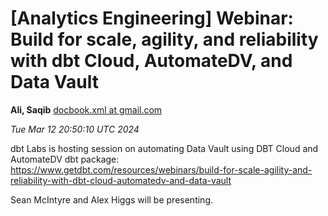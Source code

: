 









[Analytics Engineering] Webinar: Build for scale, agility, and reliability with dbt Cloud, AutomateDV, and Data Vault
=====================================================================================================================


**Ali, Saqib**
[docbook.xml at gmail.com](mailto:wranglers%40analyticsengineering.net?Subject=Re%3A%20%5BWranglers%5D%20Webinar%3A%20Build%20for%20scale%2C%20agility%2C%0A%20and%20reliability%20with%20dbt%20Cloud%2C%20AutomateDV%2C%20and%20Data%20Vault&In-Reply-To=%3CCABDm0O_9uyYuTocYkD2SmBMFnFyE%3DvZa9JiYc4OcEKB17EfwpQ%40mail.gmail.com%3E "[Wranglers] Webinar: Build for scale, agility, and reliability with dbt Cloud, AutomateDV, and Data Vault")   

*Tue Mar 12 20:50:10 UTC 2024*  
  

dbt Labs is hosting session on automating Data Vault using DBT Cloud and
AutomateDV dbt package:
<https://www.getdbt.com/resources/webinars/build-for-scale-agility-and-reliability-with-dbt-cloud-automatedv-and-data-vault>

Sean McIntyre and Alex Higgs will be presenting.
  
  

